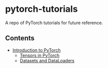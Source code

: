 # pytorch-tutorials
A repo of PyTorch tutorials for future reference.

## Contents

- [Introduction to PyTorch](/Introduction%20to%20PyTorch/)
    - [Tensors in PyTorch](/Introduction%20to%20PyTorch/Tensors.ipynb)
    - [Datasets and DataLoaders](/Introduction%20to%20PyTorch/Datasets%20and%20DataLoaders.ipynb)

